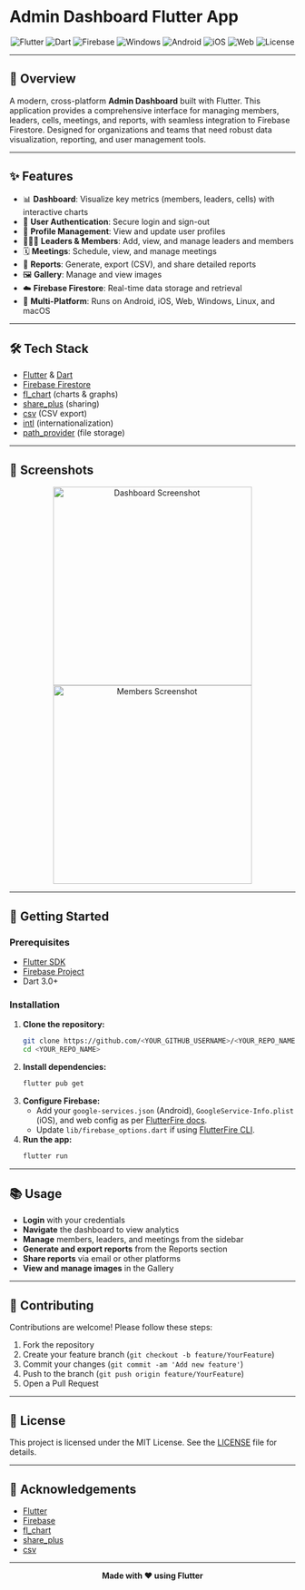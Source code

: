 # Admin Dashboard Flutter App

<p align="center">
  <img src="https://img.shields.io/badge/Flutter-02569B?style=for-the-badge&logo=flutter&logoColor=white" alt="Flutter"/>
  <img src="https://img.shields.io/badge/Dart-0175C2?style=for-the-badge&logo=dart&logoColor=white" alt="Dart"/>
  <img src="https://img.shields.io/badge/Firebase-FFCA28?style=for-the-badge&logo=firebase&logoColor=black" alt="Firebase"/>
  <img src="https://img.shields.io/badge/Windows-0078D6?style=for-the-badge&logo=windows&logoColor=white" alt="Windows"/>
  <img src="https://img.shields.io/badge/Android-3DDC84?style=for-the-badge&logo=android&logoColor=white" alt="Android"/>
  <img src="https://img.shields.io/badge/iOS-000000?style=for-the-badge&logo=ios&logoColor=white" alt="iOS"/>
  <img src="https://img.shields.io/badge/Web-4285F4?style=for-the-badge&logo=google-chrome&logoColor=white" alt="Web"/>
  <img src="https://img.shields.io/github/license/<YOUR_GITHUB_USERNAME>/<YOUR_REPO_NAME>?style=for-the-badge" alt="License"/>
</p>

---

## 🚀 Overview

A modern, cross-platform **Admin Dashboard** built with Flutter. This application provides a comprehensive interface for managing members, leaders, cells, meetings, and reports, with seamless integration to Firebase Firestore. Designed for organizations and teams that need robust data visualization, reporting, and user management tools.

---

## ✨ Features

- 📊 **Dashboard**: Visualize key metrics (members, leaders, cells) with interactive charts
- 🔐 **User Authentication**: Secure login and sign-out
- 👤 **Profile Management**: View and update user profiles
- 🧑‍🤝‍🧑 **Leaders & Members**: Add, view, and manage leaders and members
- 🗓️ **Meetings**: Schedule, view, and manage meetings
- 📁 **Reports**: Generate, export (CSV), and share detailed reports
- 🖼️ **Gallery**: Manage and view images
- ☁️ **Firebase Firestore**: Real-time data storage and retrieval
- 📱 **Multi-Platform**: Runs on Android, iOS, Web, Windows, Linux, and macOS

---

## 🛠️ Tech Stack

- [Flutter](https://flutter.dev/) & [Dart](https://dart.dev/)
- [Firebase Firestore](https://firebase.google.com/products/firestore)
- [fl_chart](https://pub.dev/packages/fl_chart) (charts & graphs)
- [share_plus](https://pub.dev/packages/share_plus) (sharing)
- [csv](https://pub.dev/packages/csv) (CSV export)
- [intl](https://pub.dev/packages/intl) (internationalization)
- [path_provider](https://pub.dev/packages/path_provider) (file storage)

---

## 📸 Screenshots

<!-- Add your screenshots here -->
<p align="center">
  <img src="assets/screenshots/dashboard.png" width="350" alt="Dashboard Screenshot"/>
  <img src="assets/screenshots/members.png" width="350" alt="Members Screenshot"/>
</p>

---

## 🚦 Getting Started

### Prerequisites
- [Flutter SDK](https://flutter.dev/docs/get-started/install)
- [Firebase Project](https://console.firebase.google.com/)
- Dart 3.0+

### Installation

1. **Clone the repository:**
   ```bash
   git clone https://github.com/<YOUR_GITHUB_USERNAME>/<YOUR_REPO_NAME>.git
   cd <YOUR_REPO_NAME>
   ```
2. **Install dependencies:**
   ```bash
   flutter pub get
   ```
3. **Configure Firebase:**
   - Add your `google-services.json` (Android), `GoogleService-Info.plist` (iOS), and web config as per [FlutterFire docs](https://firebase.flutter.dev/docs/overview/).
   - Update `lib/firebase_options.dart` if using [FlutterFire CLI](https://firebase.flutter.dev/docs/cli/).
4. **Run the app:**
   ```bash
   flutter run
   ```

---

## 📚 Usage

- **Login** with your credentials
- **Navigate** the dashboard to view analytics
- **Manage** members, leaders, and meetings from the sidebar
- **Generate and export reports** from the Reports section
- **Share reports** via email or other platforms
- **View and manage images** in the Gallery

---

## 🤝 Contributing

Contributions are welcome! Please follow these steps:

1. Fork the repository
2. Create your feature branch (`git checkout -b feature/YourFeature`)
3. Commit your changes (`git commit -am 'Add new feature'`)
4. Push to the branch (`git push origin feature/YourFeature`)
5. Open a Pull Request

---

## 📄 License

This project is licensed under the MIT License. See the [LICENSE](LICENSE) file for details.

---

## 🙏 Acknowledgements

- [Flutter](https://flutter.dev/)
- [Firebase](https://firebase.google.com/)
- [fl_chart](https://pub.dev/packages/fl_chart)
- [share_plus](https://pub.dev/packages/share_plus)
- [csv](https://pub.dev/packages/csv)

---

<p align="center">
  <b>Made with ❤️ using Flutter</b>
</p>
